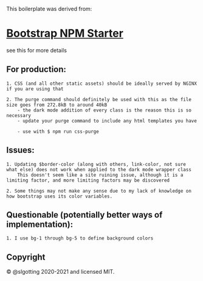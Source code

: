 This boilerplate was derived from:

# [Bootstrap NPM Starter](https://github.com/twbs/bootstrap-npm-starter)

see this for more details



## For production:

    1. CSS (and all other static assets) should be ideally served by NGINX if you are using that

    2. The purge command should definitely be used with this as the file size goes from 272.8kB to around 40kB
        - the dark mode addition of every class is the reason this is so necessary
        - update your purge command to include any html templates you have

        - use with $ npm run css-purge

## Issues:

    1. Updating $border-color (along with others, link-color, not sure what else) does not work when applied to the dark mode wrapper class
        This doesn't seem like a site ruining issue, although it is a limiting factor, and more limiting factors may be discovered

    2. Some things may not make any sense due to my lack of knowledge on how bootstrap uses its color variables.


## Questionable (potentially better ways of implementation):

    1. I use bg-1 through bg-5 to define background colors


## Copyright

&copy; @slgotting 2020-2021 and licensed MIT.
